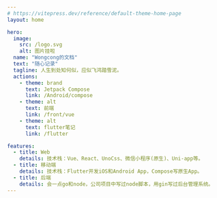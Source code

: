 ```yaml
---
# https://vitepress.dev/reference/default-theme-home-page
layout: home

hero:
  image:
    src: /logo.svg
    alt: 图片挂啦
  name: "Wongcong的文档"
  text: "随心记录"
  tagline: 人生到处知何似，应似飞鸿踏雪泥。
  actions:
    - theme: brand
      text: Jetpack Compose
      link: /Android/compose
    - theme: alt
      text: 前端
      link: /front/vue
    - theme: alt
      text: flutter笔记
      link: /flutter

features:
  - title: Web
    details: 技术栈：Vue、React、UnoCss、微信小程序(原生)、Uni-app等。
  - title: 移动端
    details: 技术栈：Flutter开发iOS和Android App，Compose写原生App。
  - title: 后端
    details: 会一点go和node，公司项目中写过node脚本，用gin写过后台管理系统。
---
```


